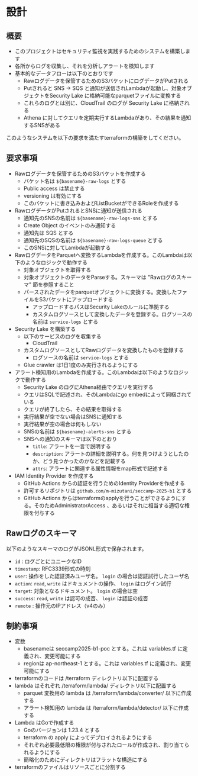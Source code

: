 # 設計

## 概要

- このプロジェクトはセキュリティ監視を実践するためのシステムを構築します
- 各所からログを収集し、それを分析しアラートを検知します
- 基本的なデータフローは以下のとおりです
  - Rawログデータを保管するためのS3バケットにログデータがPutされる
  - Putされると SNS → SQS と通知が送信されLambdaが起動し、対象オブジェクトをSecurity Lake に格納可能なparquetファイルに変換する
  - これらのログとは別に、CloudTrail のログが Security Lake に格納される
  - Athena に対してクエリを定期実行するLambdaがあり、その結果を通知するSNSがある

このようなシステムを以下の要求を満たすterraformの構築をしてください。

## 要求事項

- Rawログデータを保管するためのS3バケットを作成する
  - バケット名は `${basename}-raw-logs` とする
  - Public access は禁止する
  - versioning は有効にする
  - このバケットに書き込みおよびListBucketができるRoleを作成する
- RawログデータがPutされるとSNSに通知が送信される
  - 通知先のSNSの名前は `${basename}-raw-logs-sns` とする
  - Create Object のイベントのみ通知する
  - 通知先は SQS とする
  - 通知先のSQSの名前は `${basename}-raw-logs-queue` とする
  - このSNSに対してLambdaが起動する
- RawログデータをParquetへ変換するLambdaを作成する。このLambdaは以下のようなロジックで動作する
  - 対象オブジェクトを取得する
  - 対象オブジェクトのデータをParseする。スキーマは "Rawログのスキーマ" 節を参照すること
  - パースされたデータをparquetオブジェクトに変換する。変換したファイルをS3バケットにアップロードする
    - アップロードするパスはSecurity Lakeのルールに準拠する
    - カスタムログソースとして変換したデータを登録する。ログソースの名前は `service-logs` とする
- Security Lake を構築する
  - 以下のサービスのログを収集する
    - CloudTrail
  - カスタムログソースとしてRawログデータを変換したものを登録する
    - ログソースの名前は `service-logs` とする
  - Glue crawler は1日1度のみ実行されるようにする
- アラート検知用のLambdaを作成する。このLambdaは以下のようなロジックで動作する
  - Security Lake のログにAthena経由でクエリを実行する
  - クエリはSQLで記述され、そのLambdaにgo embedによって同梱されている
  - クエリが終了したら、その結果を取得する
  - 実行結果が空でない場合はSNSに通知する
  - 実行結果が空の場合は何もしない
  - SNSの名前は `${basename}-alerts-sns` とする
  - SNSへの通知のスキーマは以下のとおり
    - `title`: アラートを一言で説明する
    - `description`: アラートの詳細を説明する。何を見つけようとしたのか、どう見つかったのかなどを記載する
    - `attrs`: アラートに関連する属性情報をmap形式で記述する
- IAM Identity Provider を作成する
  - GitHub Actions からの認証を行うためのIdentity Providerを作成する
  - 許可するリポジトリは `github.com/m-mizutani/seccamp-2025-b1` とする
  - GitHub Actions からはterraformのapplyを行うことができるようにする。そのためAdministratorAccess 、あるいはそれに相当する適切な権限を付与する


## Rawログのスキーマ

以下のようなスキーマのログがJSONL形式で保存されます。

- `id` : ログごとにユニークなID
- `timestamp`: RFC3339形式の時刻
- `user`: 操作をした認証済みユーザ名。 `login` の場合は認証試行したユーザ名
- `action`: `read`, `write` はドキュメントの操作、 `login` はログイン試行
- `target`: 対象となるドキュメント。 `login` の場合は空
- `success`: `read`, `write` は認可の成否、 `login` は認証の成否
- `remote` : 操作元のIPアドレス（v4のみ）

## 制約事項

- 変数
  - basenameは seccamp2025-b1-poc とする。これは variables.tf に定義され、変更可能にする
  - regionは ap-northeast-1 とする。これは variables.tf に定義され、変更可能にする
- terraformのコードは /terraform ディレクトリ以下に配置する
- lambda はそれぞれ /terraform/lambda/ ディレクトリ以下に配置する
  - parquet 変換用の lambda は /terraform/lambda/converter/ 以下に作成する
  - アラート検知用の lambda は /terraform/lambda/detector/ 以下に作成する
- Lambda はGoで作成する
  - Goのバージョンは 1.23.4 とする
  - terraform の apply によってデプロイされるようにする
  - それぞれ必要最低限の権限が付与されたロールが作成され、割り当てられるようにする
  - 簡略化のためにディレクトリはフラットな構造にする
- terraformのファイルはリソースごとに分割する